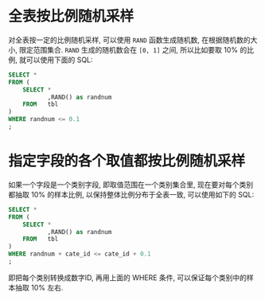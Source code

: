 # 全表按比例随机采样

对全表按一定的比例随机采样, 可以使用 `RAND` 函数生成随机数, 在根据随机数的大小, 限定范围集合. `RAND` 生成的随机数会在 `[0, 1]` 之间, 所以比如要取 10% 的比例, 就可以使用下面的 SQL:

```sql
SELECT *
FROM (
    SELECT *
           ,RAND() as randnum
    FROM   tbl
)
WHERE randnum <= 0.1
;
```

# 指定字段的各个取值都按比例随机采样

如果一个字段是一个类别字段, 即取值范围在一个类别集合里, 现在要对每个类别都抽取 10% 的样本比例, 以保持整体比例分布于全表一致, 可以使用如下的 SQL:

```sql
SELECT *
FROM (
    SELECT *
           ,RAND() as randnum
    FROM   tbl
)
WHERE randnum + cate_id <= cate_id + 0.1
;
```

即把每个类别转换成数字ID, 再用上面的 WHERE 条件, 可以保证每个类别中的样本抽取 10% 左右.
